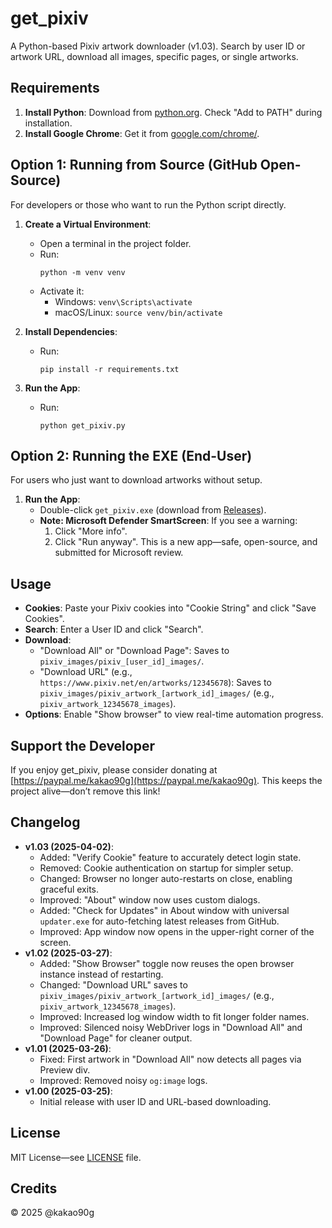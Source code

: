 # get_pixiv
A Python-based Pixiv artwork downloader (v1.03). Search by user ID or artwork URL, download all images, specific pages, or single artworks.

## Requirements
1. **Install Python**: Download from [python.org](https://www.python.org/). Check "Add to PATH" during installation.
2. **Install Google Chrome**: Get it from [google.com/chrome/](https://www.google.com/chrome/).

## Option 1: Running from Source (GitHub Open-Source)
For developers or those who want to run the Python script directly.

1. **Create a Virtual Environment**:
   - Open a terminal in the project folder.
   - Run:
     ```
     python -m venv venv
     ```
   - Activate it:
     - Windows: `venv\Scripts\activate`
     - macOS/Linux: `source venv/bin/activate`

2. **Install Dependencies**:
   - Run:
     ```
     pip install -r requirements.txt
     ```

3. **Run the App**:
   - Run:
     ```
     python get_pixiv.py
     ```

## Option 2: Running the EXE (End-User)
For users who just want to download artworks without setup.

1. **Run the App**:
   - Double-click `get_pixiv.exe` (download from [Releases](https://github.com/kakao90g/get_pixiv/releases)).
   - **Note: Microsoft Defender SmartScreen**: If you see a warning:
     1. Click "More info".
     2. Click "Run anyway".
     This is a new app—safe, open-source, and submitted for Microsoft review.

## Usage
- **Cookies**: Paste your Pixiv cookies into "Cookie String" and click "Save Cookies".
- **Search**: Enter a User ID and click "Search".
- **Download**: 
  - "Download All" or "Download Page": Saves to `pixiv_images/pixiv_[user_id]_images/`.
  - "Download URL" (e.g., `https://www.pixiv.net/en/artworks/12345678`): Saves to `pixiv_images/pixiv_artwork_[artwork_id]_images/` (e.g., `pixiv_artwork_12345678_images`).
- **Options**: Enable "Show browser" to view real-time automation progress.

## Support the Developer
If you enjoy get_pixiv, please consider donating at [https://paypal.me/kakao90g](https://paypal.me/kakao90g). This keeps the project alive—don’t remove this link!

## Changelog
- **v1.03 (2025-04-02)**:
  - Added: "Verify Cookie" feature to accurately detect login state.
  - Removed: Cookie authentication on startup for simpler setup.
  - Changed: Browser no longer auto-restarts on close, enabling graceful exits.
  - Improved: "About" window now uses custom dialogs.
  - Added: "Check for Updates" in About window with universal `updater.exe` for auto-fetching latest releases from GitHub.
  - Improved: App window now opens in the upper-right corner of the screen.
- **v1.02 (2025-03-27)**:
  - Added: "Show Browser" toggle now reuses the open browser instance instead of restarting.
  - Changed: "Download URL" saves to `pixiv_images/pixiv_artwork_[artwork_id]_images/` (e.g., `pixiv_artwork_12345678_images`).
  - Improved: Increased log window width to fit longer folder names.
  - Improved: Silenced noisy WebDriver logs in "Download All" and "Download Page" for cleaner output.
- **v1.01 (2025-03-26)**:
  - Fixed: First artwork in "Download All" now detects all pages via Preview div.
  - Improved: Removed noisy `og:image` logs.
- **v1.00 (2025-03-25)**:
  - Initial release with user ID and URL-based downloading.

## License
MIT License—see [LICENSE](LICENSE) file.

## Credits
© 2025 @kakao90g